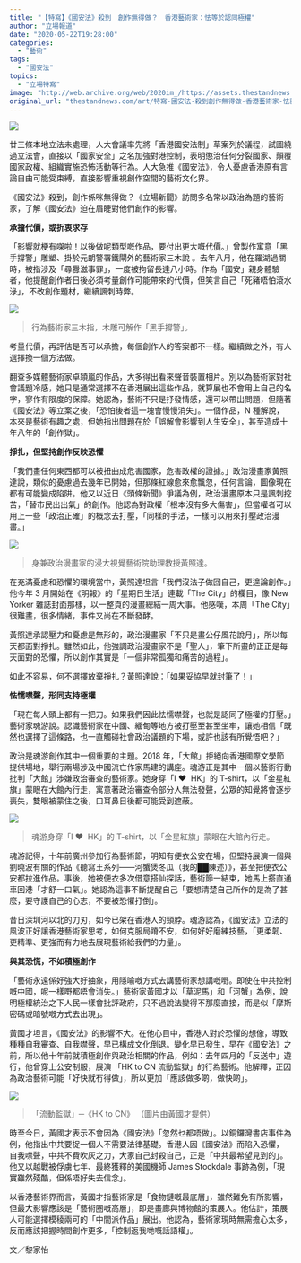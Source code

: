```yaml
---
title: "【特寫】《國安法》殺到　創作無得做？　香港藝術家：怯等於認同極權"
author: "立場報道"
date: "2020-05-22T19:28:00"
categories:
  - "藝術"
tags:
  - "國安法"
topics:
  - "立場特寫"
image: "http://web.archive.org/web/2020im_/https://assets.thestandnews.com/media/photos/art-17_jQo75.png"
original_url: "thestandnews.com/art/特寫-國安法-殺到創作無得做-香港藝術家-怯就等於認同極權"
---
```

![](http://web.archive.org/web/2020im_/https://assets.thestandnews.com/media/photos/art-17_jQo75.png)

廿三條本地立法未處理，人大會議率先將「香港國安法制」草案列於議程，試圖繞過立法會，直接以「國家安全」之名加強對港控制，表明懲治任何分裂國家、顛覆國家政權、組織實施恐怖活動等行為。人大急推《國安法》，令人憂慮香港原有言論自由可能受束縛，直接影響重視創作空間的藝術文化界。

《國安法》殺到，創作係咪無得做？《立場新聞》訪問多名常以政治為題的藝術家，了解《國安法》迫在眉睫對他們創作的影響。

**承擔代價，或折衷求存**

「影響就梗有㗎啦！以後做呢類型嘅作品，要付出更大嘅代價。」曾製作寓意「黑手撐警」雕塑、掛於元朗警署鐵閘外的藝術家三木說 。去年八月，他在羅湖過關時，被指涉及「尋釁滋事罪」，一度被拘留長達八小時。作為「國安」親身體驗者，他提醒創作者日後必須考量創作可能帶來的代價，但笑言自己「死豬唔怕滾水淥」，不改創作題材，繼續諷刺時弊。

![](http://web.archive.org/web/2020im_/https://assets.thestandnews.com/media/photos/popohome02_EYIlq_Vrici.png)
> 行為藝術家三木指，木雕可解作「黑手撐警」。

考量代價，再評估是否可以承擔，每個創作人的答案都不一樣。繼續做之外，有人選擇換一個方法做。

翻查多媒體藝術家卓穎嵐的作品，大多得出看來聲音裝置相片。別以為藝術家對社會議題冷感，她只是通常選擇不在香港展出這些作品，就算展也不會用上自己的名字，寥作有限度的保障。她認為，藝術不只是抒發情感，還可以帶出問題，但隨著《國安法》等立案之後，「恐怕後者這一塊會慢慢消失」。一個作品，N 種解說，本來是藝術有趣之處，但她指出問題在於「誤解會影響到人生安全」，甚至造成十年八年的「創作獄」。

**掙扎，但堅持創作反映恐懼**

「我們畫任何東西都可以被扭曲成危害國家，危害政權的證據。」政治漫畫家黃照達說，類似的憂慮過去幾年已開始，但那條紅線愈來愈飄忽，任何言論，圖像現在都有可能變成陷阱。他又以近日《頭條新聞》爭議為例，政治漫畫原本只是諷刺挖苦，「替市民出出氣」的創作。他認為對政權「根本沒有多大傷害」，但當權者可以用上一些「政治正確」的概念去打壓，「同樣的手法，一樣可以用來打壓政治漫畫。」

![](http://web.archive.org/web/2020im_/https://assets.thestandnews.com/media/photos/tat_GuYT8.jpg)
> 身兼政治漫畫家的浸大視覺藝術院助理教授黃照達。

在充滿憂慮和恐懼的環境當中，黃照達坦言「我們沒法子做回自己，更遑論創作。」他今年 3 月開始在《明報》的「星期日生活」連載「The City」的欄目，像 New Yorker 雜誌封面那樣，以一整頁的漫畫總結一周大事。他感嘆，本周「The City」很難畫，很多情緒，事件又尚在不斷發酵。

黃照達承認壓力和憂慮是無形的，政治漫畫家「不只是畫公仔風花說月」，所以每天都面對掙扎。雖然如此，他強調政治漫畫家不是「聖人」，筆下所畫的正正是每天面對的恐懼，所以創作其實是「一個非常孤獨和痛苦的過程」。

如此不容易，何不選擇放棄掙扎？黃照達說：「如果妥協早就封筆了！」

**怯懦噤聲，形同支持極權**

「現在每人頭上都有一把刀。如果我們因此怯懦噤聲，也就是認同了極權的打壓。」藝術家魂游說。認識藝術家在中國、緬甸等地方被打壓至甚至坐牢，讓她相信「既然也選擇了這條路，也一直觸碰社會政治議題的下場，或許也該有所覺悟吧？」

政治是魂游創作其中一個重要的主題。2018 年，「大館」拒絕向香港國際文學節提供場地，舉行兩場涉及中國流亡作家馬建的講座。魂游正是其中一個以藝術行動批判「大館」涉嫌政治審查的藝術家。她身穿「I ❤  HK」的 T-shirt，以「金星紅旗」蒙眼在大館內行走，寓意著政治審查令部分人無法發聲，公眾的知覺將會逐步喪失，雙眼被蒙住之後，口耳鼻日後都可能受到遮蔽。

![](http://web.archive.org/web/2020im_/https://assets.thestandnews.com/media/photos/46434299_10215177608047102_3034180019921354752_n_VamTS.jpg)
> 魂游身穿「I ❤  HK」的 T-shirt，以「金星紅旗」蒙眼在大館內行走。

魂游記得，十年前廣州參加行為藝術節，明知有便衣公安在場，但堅持展演一個與劉曉波有關的作品《聽寫王系列――河蟹煲冬瓜（我的██陳述）》，甚至把便衣公安都拉進作品。事後，她被便衣多次借意搭訕探話，藝術節一結束，她馬上搭直通車回港「才舒一口氣」。她認為這事不斷提醒自己「要想清楚自己所作的是為了甚麼，要守護自己的心志，不要被恐懼打倒」。

昔日深圳河以北的刀刃，如今已架在香港人的頸脖。魂游認為，《國安法》立法的風波正好讓香港藝術家思考，如何克服局蹐不安，如何好好磨練技藝，「更柔韌、更精準、更強而有力地去展現藝術給我們的力量」。

**與其恐慌，不如積極創作**

「藝術永遠係好強大好抽象，用隱喻嘅方式去講藝術家想講嘅嘢。即使在中共控制嘅中國，呢一樣嘢都唔會消失。」藝術家黃國才以「草泥馬」和「河蟹」為例，說明極權統治之下人民一樣會批評政府，只不過說法變得不那麼直接，而是似「摩斯密碼或暗號嘅方式去出現」。

黃國才坦言，《國安法》的影響不大。在他心目中，香港人對於恐懼的想像，導致種種自我審查、自我噤聲，早已構成文化倒退。變化早已發生，早在《國安法》之前，所以他十年前就積極創作與政治相關的作品，例如：去年四月的「反送中」遊行，他曾穿上公安制服，展演 「HK to CN 流動監獄」的行為藝術。他解釋，正因為政治藝術可能「好快就冇得做」，所以更加「應該做多啲，做快啲」。

![](http://web.archive.org/web/2020im_/https://assets.thestandnews.com/media/photos/59554922_10157013017380281_4953054760757362688_n_N86P5.jpg)
> 「流動監獄」─《HK to CN》 （圖片由黃國才提供）

時至今日，黃國才表示不會因為《國安法》「忽然乜都唔做」。以銅鑼灣書店事件為例，他指出中共要捉一個人不需要法律基礎。香港人因《國安法》而陷入恐懼， 自我噤聲，中共不費吹灰之力，大家自己封殺自己，正是「中共最希望見到的」。他又以越戰被俘虜七年、最終獲釋的美國機師 James Stockdale 事跡為例，「現實雖然殘酷，但係唔好失去信念」。

以香港藝術界而言，黃國才指藝術家是「食物鏈嘅最底層」，雖然難免有所影響，但最大影響應該是「藝術圈嘅高層」，即是畫廊與博物館的策展人。他估計，策展人可能選擇模稜兩可的「中間派作品」展出。他認為，藝術家現時無需擔心太多，反而應該把握時間創作更多，「控制返我哋嘅話語權」。

文／黎家怡